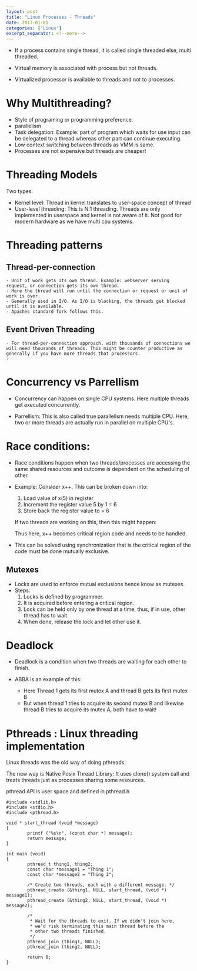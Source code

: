 ```yaml
---
layout: post
title: "Linux Processes - Threads"
date: 2017-01-01
categories: ['Linux']
excerpt_separator: <!--more-->
---
```


- If a process contains single thread, it is called single threaded else, multi threaded.

- Virtual memory is associated with process but not threads.
- Virtualized processor is available to threads and not to processes.

# Why Multithreading?   

- Style of programing or programming preference.
- parallelism
- Task delegation: Example: part of program which waits for use input can be delegated to a thread whereas other part can continue executing.
- Low context switching between threads as VMM is same.
- Processes are not expensive but threads are cheaper!

# Threading Models

Two types:
- Kernel level: Thread in kernel translates to user-space concept of thread
- User-level threading: This is N:1 threading. Threads are only implemented in userspace and kernel is not aware of it. Not good for modern hardware as we have multi cpu systems.

# Threading patterns

## Thread-per-connection
    - Unit of work gets its own thread. Example: webserver serving request, or connection gets its own thread.
    - Here the thread will run until the connection or request or unit of work is over.
    - Generally used in I/O. As I/O is blocking, the threads get blocked until it is available.
    - Apaches standard fork follows this.

## Event Driven Threading

    - For thread-per-connection approach, with thousands of connections we will need thousands of threads. This might be counter productive as generally if you have more threads that processors.
    - 


# Concurrency vs Parrellism

- Concurrency can happen on single CPU systems. Here multiple threads get executed concurrently.

- Parrellism: This is also called true parallelism needs multiple CPU. Here, two or more threads are actually run in parallel on multiple CPU's.

# Race conditions:
- Race conditions happen when two threads/processes are accessing the same shared resources and outcome is dependent on the scheduling of other.
- Example: Consider x++. This can be broken down into:
    1. Load value of x(5) in register 
    2. Increment the register value 5 by 1 = 6
    3. Store back the register value to = 6

    If two threads are working on this, then this might happen:



    Thus here, x++ becomes critical region code and needs to be handled.

- This can be solved using synchronization that is the critical region of the code must be done mutually exclusive.

## Mutexes

- Locks are used to enforce mutual exclusions hence know as mutexes.
- Steps:
    1. Locks is defined by programmer.
    2. It is acquired before entering a critical region.
    3. Lock can be held only by one thread at a time, thus, if in use, other thread has to wait.
    4. When done, release the lock and let other use it.


# Deadlock
- Deadlock is a condition when two threads are waiting for each other to finish.

- ABBA is an example of this:
    - Here Thread 1 gets its first mutex A and thread B gets its first mutex B
    - But when thread 1 tries to acquire its second mutex B and likewise thread B tries to acquire its mutex A, both have to wait!

# Pthreads : Linux threading implementation

Linux threads was the old way of doing pthreads. 

The new way is Native Posix Thread Library: It uses clone() system call and treats threads just as processes sharing some resources.

pthread API is user space and defined in pthread.h

```
#include <stdlib.h>
#include <stdio.h>
#include <pthread.h>

void * start_thread (void *message)
{
        printf ("%s\n", (const char *) message);
        return message;
}

int main (void)
{
        pthread_t thing1, thing2;
        const char *message1 = "Thing 1";
        const char *message2 = "Thing 2";

        /* Create two threads, each with a different message. */
        pthread_create (&thing1, NULL, start_thread, (void *) message1);
        pthread_create (&thing2, NULL, start_thread, (void *) message2);

        /*
         * Wait for the threads to exit. If we didn't join here,
         * we'd risk terminating this main thread before the
         * other two threads finished.
         */
        pthread_join (thing1, NULL);
        pthread_join (thing2, NULL);

        return 0;
}
```
